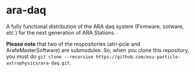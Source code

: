# ara-daq
A fully functional distribution of the ARA daq system (Firmware, sotware, etc.) for the next generation of ARA Stations.

**Please note** that two of the respositories (atri-pcie and ArafeMasterSoftware) are submodules. So, when you clone this repository, you must do `git clone --recursive https://github.com/osu-particle-astrophysics/ara-daq.git`.
